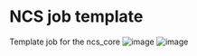 # NCS job template
Template job for the ncs_core
![image](https://user-images.githubusercontent.com/82474261/177348460-74c9d1b1-b7b3-4b5f-a5ba-6a215e35f058.png)
![image](https://user-images.githubusercontent.com/82474261/177348507-16e31031-923c-481e-91be-eda74eb9215b.png)
